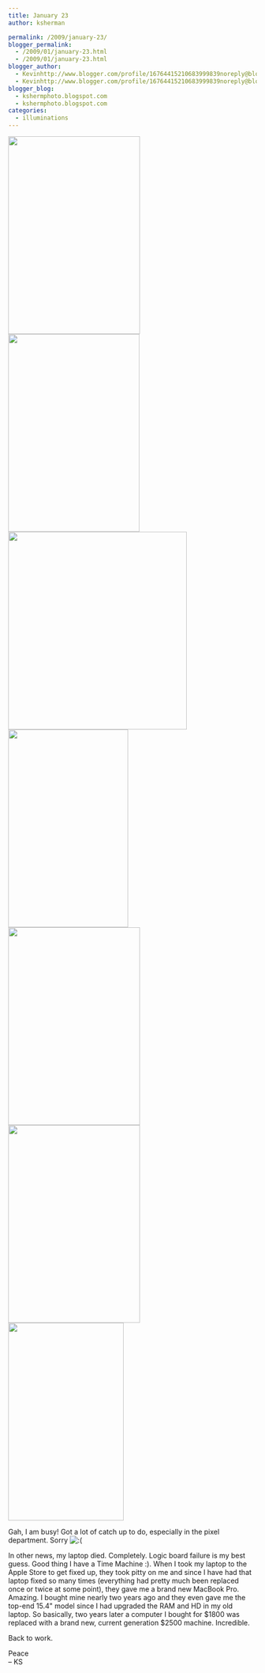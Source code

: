 ```yaml
---
title: January 23
author: ksherman

permalink: /2009/january-23/
blogger_permalink:
  - /2009/01/january-23.html
  - /2009/01/january-23.html
blogger_author:
  - Kevinhttp://www.blogger.com/profile/16764415210683999839noreply@blogger.com
  - Kevinhttp://www.blogger.com/profile/16764415210683999839noreply@blogger.com
blogger_blog:
  - kshermphoto.blogspot.com
  - kshermphoto.blogspot.com
categories:
  - illuminations
---
```

<a href="http://2.bp.blogspot.com/_HTtVcKQt9f8/SX5bhxfapnI/AAAAAAAABmg/WpT7eZ66q_k/s1600-h/Hononegah-01.jpg"><img style="cursor: pointer; width: 267px; height: 400px;" src="http://2.bp.blogspot.com/_HTtVcKQt9f8/SX5bhxfapnI/AAAAAAAABmg/WpT7eZ66q_k/s400/Hononegah-01.jpg" alt="" id="BLOGGER_PHOTO_ID_5295770847613199986" border="0" /></a>  
<a href="http://2.bp.blogspot.com/_HTtVcKQt9f8/SX5bh9I2NAI/AAAAAAAABmY/2OzGF21g6yU/s1600-h/Hononegah-02.jpg"><img style="cursor: pointer; width: 266px; height: 400px;" src="http://2.bp.blogspot.com/_HTtVcKQt9f8/SX5bh9I2NAI/AAAAAAAABmY/2OzGF21g6yU/s400/Hononegah-02.jpg" alt="" id="BLOGGER_PHOTO_ID_5295770850739762178" border="0" /></a>  
<a href="http://2.bp.blogspot.com/_HTtVcKQt9f8/SX5bbmB3NYI/AAAAAAAABmQ/vKW2xTeiylI/s1600-h/Hononegah-03.jpg"><img style="cursor: pointer; width: 362px; height: 400px;" src="http://2.bp.blogspot.com/_HTtVcKQt9f8/SX5bbmB3NYI/AAAAAAAABmQ/vKW2xTeiylI/s400/Hononegah-03.jpg" alt="" id="BLOGGER_PHOTO_ID_5295770741457237378" border="0" /></a>  
<a href="http://2.bp.blogspot.com/_HTtVcKQt9f8/SX5bbbdMCeI/AAAAAAAABmI/zmgzTN3wPow/s1600-h/Hononegah-04.jpg"><img style="cursor: pointer; width: 243px; height: 400px;" src="http://2.bp.blogspot.com/_HTtVcKQt9f8/SX5bbbdMCeI/AAAAAAAABmI/zmgzTN3wPow/s400/Hononegah-04.jpg" alt="" id="BLOGGER_PHOTO_ID_5295770738619058658" border="0" /></a>  
<a href="http://2.bp.blogspot.com/_HTtVcKQt9f8/SX5ba5paOlI/AAAAAAAABmA/MHLpi5OwDWE/s1600-h/Hononegah-05.jpg"><img style="cursor: pointer; width: 267px; height: 400px;" src="http://2.bp.blogspot.com/_HTtVcKQt9f8/SX5ba5paOlI/AAAAAAAABmA/MHLpi5OwDWE/s400/Hononegah-05.jpg" alt="" id="BLOGGER_PHOTO_ID_5295770729543514706" border="0" /></a>  
<a href="http://3.bp.blogspot.com/_HTtVcKQt9f8/SX5bZS2VGhI/AAAAAAAABl4/su5ijFE4Wdg/s1600-h/HononegahFun-01.jpg"><img style="cursor: pointer; width: 267px; height: 400px;" src="http://3.bp.blogspot.com/_HTtVcKQt9f8/SX5bZS2VGhI/AAAAAAAABl4/su5ijFE4Wdg/s400/HononegahFun-01.jpg" alt="" id="BLOGGER_PHOTO_ID_5295770701948852754" border="0" /></a>  
<a href="http://4.bp.blogspot.com/_HTtVcKQt9f8/SX5bZYbq97I/AAAAAAAABlw/ET74PbWAxyQ/s1600-h/HononegahFun-02.jpg"><img style="cursor: pointer; width: 234px; height: 400px;" src="http://4.bp.blogspot.com/_HTtVcKQt9f8/SX5bZYbq97I/AAAAAAAABlw/ET74PbWAxyQ/s400/HononegahFun-02.jpg" alt="" id="BLOGGER_PHOTO_ID_5295770703447652274" border="0" /></a>

Gah, I am busy! Got a lot of catch up to do, especially in the pixel department. Sorry <img src="http://kshermphoto.com/wp-includes/images/smilies/icon_sad.gif" alt=":(" class="wp-smiley" />

In other news, my laptop died. Completely. Logic board failure is my best guess. Good thing I have a Time Machine :). When I took my laptop to the Apple Store to get fixed up, they took pitty on me and since I have had that laptop fixed so many times (everything had pretty much been replaced once or twice at some point), they gave me a brand new MacBook Pro. Amazing. I bought mine nearly two years ago and they even gave me the top-end 15.4" model since I had upgraded the RAM and HD in my old laptop. So basically, two years later a computer I bought for $1800 was replaced with a brand new, current generation $2500 machine. Incredible.

Back to work.

Peace  
– KS
